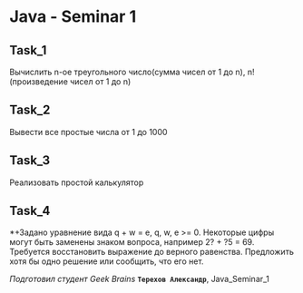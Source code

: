 ﻿# Java - Seminar 1

## Task_1
Вычислить n-ое треугольного число(сумма чисел от 1 до n), n! (произведение чисел от 1 до n)

## Task_2
Вывести все простые числа от 1 до 1000

## Task_3
Реализовать простой калькулятор

## Task_4
*+Задано уравнение вида q + w = e, q, w, e >= 0. Некоторые цифры могут быть заменены знаком вопроса, например 2? + ?5 = 69. Требуется восстановить выражение до верного равенства. Предложить хотя бы одно решение или сообщить, что его нет.




*Подготовил студент Geek Brains* **`Терехов Александр`**, Java_Seminar_1
